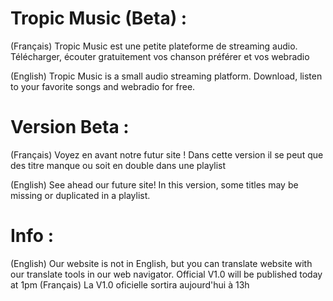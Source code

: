 # Tropic Music (Beta) :
(Français) Tropic Music est une petite plateforme de streaming audio. Télécharger, écouter gratuitement vos chanson préférer et vos webradio

(English) Tropic Music is a small audio streaming platform. Download, listen to your favorite songs and webradio for free.

# Version Beta :
(Français) Voyez en avant notre futur site ! Dans cette version il se peut que des titre manque ou soit en double dans une playlist

(English) See ahead our future site! In this version, some titles may be missing or duplicated in a playlist.
# Info :
(English) Our website is not in English, but you can translate website with our translate tools in our web navigator. Official V1.0 will be published today at 1pm
(Français) La V1.0 oficielle sortira aujourd'hui à 13h
